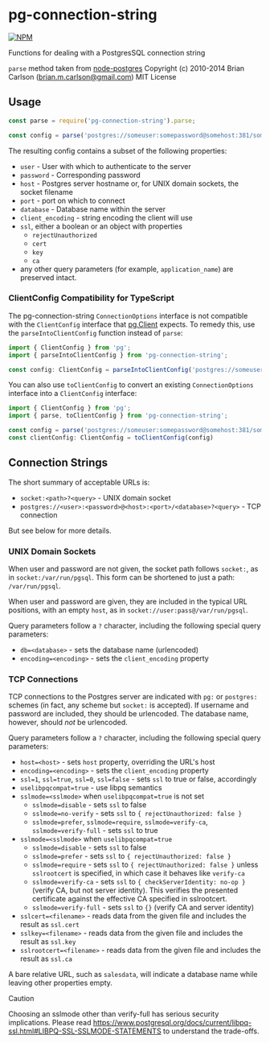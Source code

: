 pg-connection-string
====================

[![NPM](https://nodei.co/npm/pg-connection-string.png?compact=true)](https://nodei.co/npm/pg-connection-string/)

Functions for dealing with a PostgresSQL connection string

`parse` method taken from [node-postgres](https://github.com/brianc/node-postgres.git)
Copyright (c) 2010-2014 Brian Carlson (brian.m.carlson@gmail.com)
MIT License

## Usage

```js
const parse = require('pg-connection-string').parse;

const config = parse('postgres://someuser:somepassword@somehost:381/somedatabase')
```

The resulting config contains a subset of the following properties:

* `user` - User with which to authenticate to the server
* `password` - Corresponding password
* `host` - Postgres server hostname or, for UNIX domain sockets, the socket filename
* `port` - port on which to connect
* `database` - Database name within the server
* `client_encoding` - string encoding the client will use
* `ssl`, either a boolean or an object with properties
    * `rejectUnauthorized`
    * `cert`
    * `key`
    * `ca`
* any other query parameters (for example, `application_name`) are preserved intact.

### ClientConfig Compatibility for TypeScript

The pg-connection-string `ConnectionOptions` interface is not compatible with the `ClientConfig` interface
that [pg.Client](https://node-postgres.com/apis/client) expects. To remedy this, use the `parseIntoClientConfig`
function instead of `parse`:

```ts
import { ClientConfig } from 'pg';
import { parseIntoClientConfig } from 'pg-connection-string';

const config: ClientConfig = parseIntoClientConfig('postgres://someuser:somepassword@somehost:381/somedatabase')
```

You can also use `toClientConfig` to convert an existing `ConnectionOptions` interface into a `ClientConfig` interface:

```ts
import { ClientConfig } from 'pg';
import { parse, toClientConfig } from 'pg-connection-string';

const config = parse('postgres://someuser:somepassword@somehost:381/somedatabase')
const clientConfig: ClientConfig = toClientConfig(config)
```

## Connection Strings

The short summary of acceptable URLs is:

* `socket:<path>?<query>` - UNIX domain socket
* `postgres://<user>:<password>@<host>:<port>/<database>?<query>` - TCP connection

But see below for more details.

### UNIX Domain Sockets

When user and password are not given, the socket path follows `socket:`, as in `socket:/var/run/pgsql`.
This form can be shortened to just a path: `/var/run/pgsql`.

When user and password are given, they are included in the typical URL positions, with an empty `host`, as in
`socket://user:pass@/var/run/pgsql`.

Query parameters follow a `?` character, including the following special query parameters:

* `db=<database>` - sets the database name (urlencoded)
* `encoding=<encoding>` - sets the `client_encoding` property

### TCP Connections

TCP connections to the Postgres server are indicated with `pg:` or `postgres:` schemes (in fact, any scheme but
`socket:` is accepted).
If username and password are included, they should be urlencoded.
The database name, however, should *not* be urlencoded.

Query parameters follow a `?` character, including the following special query parameters:

* `host=<host>` - sets `host` property, overriding the URL's host
* `encoding=<encoding>` - sets the `client_encoding` property
* `ssl=1`, `ssl=true`, `ssl=0`, `ssl=false` - sets `ssl` to true or false, accordingly
* `uselibpqcompat=true` - use libpq semantics
* `sslmode=<sslmode>` when `uselibpqcompat=true` is not set
    * `sslmode=disable` - sets `ssl` to false
    * `sslmode=no-verify` - sets `ssl` to `{ rejectUnauthorized: false }`
    * `sslmode=prefer`, `sslmode=require`, `sslmode=verify-ca`, `sslmode=verify-full` - sets `ssl` to true
* `sslmode=<sslmode>` when `uselibpqcompat=true`
    * `sslmode=disable` - sets `ssl` to false
    * `sslmode=prefer` - sets `ssl` to `{ rejectUnauthorized: false }`
    * `sslmode=require` - sets `ssl` to `{ rejectUnauthorized: false }` unless `sslrootcert` is specified, in which case
      it behaves like `verify-ca`
    * `sslmode=verify-ca` - sets `ssl` to `{ checkServerIdentity: no-op }` (verify CA, but not server identity). This
      verifies the presented certificate against the effective CA specified in sslrootcert.
    * `sslmode=verify-full` - sets `ssl` to `{}` (verify CA and server identity)
* `sslcert=<filename>` - reads data from the given file and includes the result as `ssl.cert`
* `sslkey=<filename>` - reads data from the given file and includes the result as `ssl.key`
* `sslrootcert=<filename>` - reads data from the given file and includes the result as `ssl.ca`

A bare relative URL, such as `salesdata`, will indicate a database name while leaving other properties empty.

> [!CAUTION]
> Choosing an sslmode other than verify-full has serious security implications. Please
> read https://www.postgresql.org/docs/current/libpq-ssl.html#LIBPQ-SSL-SSLMODE-STATEMENTS to understand the trade-offs.
